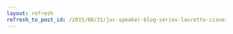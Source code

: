 ```yaml
---
layout: refresh
refresh_to_post_id: /2015/08/31/juc-speaker-blog-series-laurette-cisneros-juc-u-s-west
---
```

